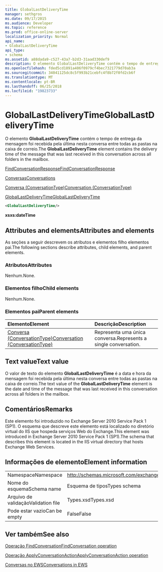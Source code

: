 ```yaml
---
title: GlobalLastDeliveryTime
manager: sethgros
ms.date: 09/17/2015
ms.audience: Developer
ms.topic: reference
ms.prod: office-online-server
localization_priority: Normal
api_name:
- GlobalLastDeliveryTime
api_type:
- schema
ms.assetid: a88dada9-c527-43a7-b2d3-31aad330def9
description: O elemento GlobalLastDeliveryTime contém o tempo de entrega da mensagem foi recebida pela última nesta conversa entre todas as pastas na caixa de correio.
ms.openlocfilehash: fded5cd1891a406f0979cf4bec7321779d70ab3a
ms.sourcegitcommit: 34041125dc8c5f993b21cebfc4f8b72f0fd2cb6f
ms.translationtype: MT
ms.contentlocale: pt-BR
ms.lasthandoff: 06/25/2018
ms.locfileid: "19823733"
---
```

# <a name="globallastdeliverytime"></a><span data-ttu-id="88ce6-103">GlobalLastDeliveryTime</span><span class="sxs-lookup"><span data-stu-id="88ce6-103">GlobalLastDeliveryTime</span></span>

<span data-ttu-id="88ce6-104">O elemento **GlobalLastDeliveryTime** contém o tempo de entrega da mensagem foi recebida pela última nesta conversa entre todas as pastas na caixa de correio.</span><span class="sxs-lookup"><span data-stu-id="88ce6-104">The **GlobalLastDeliveryTime** element contains the delivery time of the message that was last received in this conversation across all folders in the mailbox.</span></span> 
  
[<span data-ttu-id="88ce6-105">FindConversationResponse</span><span class="sxs-lookup"><span data-stu-id="88ce6-105">FindConversationResponse</span></span>](findconversationresponse.md)
  
[<span data-ttu-id="88ce6-106">Conversas</span><span class="sxs-lookup"><span data-stu-id="88ce6-106">Conversations</span></span>](conversations-ex15websvcsotherref.md)
  
[<span data-ttu-id="88ce6-107">Conversa (ConversationType)</span><span class="sxs-lookup"><span data-stu-id="88ce6-107">Conversation (ConversationType)</span></span>](conversation-conversationtype.md)
  
[<span data-ttu-id="88ce6-108">GlobalLastDeliveryTime</span><span class="sxs-lookup"><span data-stu-id="88ce6-108">GlobalLastDeliveryTime</span></span>](globallastdeliverytime.md)
  
```XML
<GlobalLastDeliveryTime/>
```

 <span data-ttu-id="88ce6-109">**xs**</span><span class="sxs-lookup"><span data-stu-id="88ce6-109">**xs:dateTime**</span></span>
## <a name="attributes-and-elements"></a><span data-ttu-id="88ce6-110">Attributes and elements</span><span class="sxs-lookup"><span data-stu-id="88ce6-110">Attributes and elements</span></span>

<span data-ttu-id="88ce6-111">As seções a seguir descrevem os atributos e elementos filho elementos pai.</span><span class="sxs-lookup"><span data-stu-id="88ce6-111">The following sections describe attributes, child elements, and parent elements.</span></span>
  
### <a name="attributes"></a><span data-ttu-id="88ce6-112">Atributos</span><span class="sxs-lookup"><span data-stu-id="88ce6-112">Attributes</span></span>

<span data-ttu-id="88ce6-113">Nenhum.</span><span class="sxs-lookup"><span data-stu-id="88ce6-113">None.</span></span>
  
### <a name="child-elements"></a><span data-ttu-id="88ce6-114">Elementos filho</span><span class="sxs-lookup"><span data-stu-id="88ce6-114">Child elements</span></span>

<span data-ttu-id="88ce6-115">Nenhum.</span><span class="sxs-lookup"><span data-stu-id="88ce6-115">None.</span></span>
  
### <a name="parent-elements"></a><span data-ttu-id="88ce6-116">Elementos pai</span><span class="sxs-lookup"><span data-stu-id="88ce6-116">Parent elements</span></span>

|<span data-ttu-id="88ce6-117">**Elemento**</span><span class="sxs-lookup"><span data-stu-id="88ce6-117">**Element**</span></span>|<span data-ttu-id="88ce6-118">**Descrição**</span><span class="sxs-lookup"><span data-stu-id="88ce6-118">**Description**</span></span>|
|:-----|:-----|
|[<span data-ttu-id="88ce6-119">Conversa (ConversationType)</span><span class="sxs-lookup"><span data-stu-id="88ce6-119">Conversation (ConversationType)</span></span>](conversation-conversationtype.md) <br/> |<span data-ttu-id="88ce6-120">Representa uma única conversa.</span><span class="sxs-lookup"><span data-stu-id="88ce6-120">Represents a single conversation.</span></span>  <br/> |
   
## <a name="text-value"></a><span data-ttu-id="88ce6-121">Text value</span><span class="sxs-lookup"><span data-stu-id="88ce6-121">Text value</span></span>

<span data-ttu-id="88ce6-122">O valor de texto do elemento **GlobalLastDeliveryTime** é a data e hora da mensagem foi recebida pela última nesta conversa entre todas as pastas na caixa de correio.</span><span class="sxs-lookup"><span data-stu-id="88ce6-122">The text value of the **GlobalLastDeliveryTime** element is the date and time of the message that was last received in this conversation across all folders in the mailbox.</span></span> 
  
## <a name="remarks"></a><span data-ttu-id="88ce6-123">Comentários</span><span class="sxs-lookup"><span data-stu-id="88ce6-123">Remarks</span></span>

<span data-ttu-id="88ce6-124">Este elemento foi introduzido no Exchange Server 2010 Service Pack 1 (SP1). O esquema que descreve este elemento está localizado no diretório virtual do IIS que hospeda serviços Web do Exchange.</span><span class="sxs-lookup"><span data-stu-id="88ce6-124">This element was introduced in Exchange Server 2010 Service Pack 1 (SP1).The schema that describes this element is located in the IIS virtual directory that hosts Exchange Web Services.</span></span>
  
## <a name="element-information"></a><span data-ttu-id="88ce6-125">Informações de elemento</span><span class="sxs-lookup"><span data-stu-id="88ce6-125">Element information</span></span>

|||
|:-----|:-----|
|<span data-ttu-id="88ce6-126">Namespace</span><span class="sxs-lookup"><span data-stu-id="88ce6-126">Namespace</span></span>  <br/> |http://schemas.microsoft.com/exchange/services/2006/types  <br/> |
|<span data-ttu-id="88ce6-127">Nome do esquema</span><span class="sxs-lookup"><span data-stu-id="88ce6-127">Schema name</span></span>  <br/> |<span data-ttu-id="88ce6-128">Esquema de tipos</span><span class="sxs-lookup"><span data-stu-id="88ce6-128">Types schema</span></span>  <br/> |
|<span data-ttu-id="88ce6-129">Arquivo de validação</span><span class="sxs-lookup"><span data-stu-id="88ce6-129">Validation file</span></span>  <br/> |<span data-ttu-id="88ce6-130">Types.xsd</span><span class="sxs-lookup"><span data-stu-id="88ce6-130">Types.xsd</span></span>  <br/> |
|<span data-ttu-id="88ce6-131">Pode estar vazio</span><span class="sxs-lookup"><span data-stu-id="88ce6-131">Can be empty</span></span>  <br/> |<span data-ttu-id="88ce6-132">False</span><span class="sxs-lookup"><span data-stu-id="88ce6-132">False</span></span>  <br/> |
   
## <a name="see-also"></a><span data-ttu-id="88ce6-133">Ver também</span><span class="sxs-lookup"><span data-stu-id="88ce6-133">See also</span></span>



[<span data-ttu-id="88ce6-134">Operação FindConversation</span><span class="sxs-lookup"><span data-stu-id="88ce6-134">FindConversation operation</span></span>](findconversation-operation.md)
  
[<span data-ttu-id="88ce6-135">Operação ApplyConversationAction</span><span class="sxs-lookup"><span data-stu-id="88ce6-135">ApplyConversationAction operation</span></span>](applyconversationaction-operation.md)


[<span data-ttu-id="88ce6-136">Conversas no EWS</span><span class="sxs-lookup"><span data-stu-id="88ce6-136">Conversations in EWS</span></span>](http://msdn.microsoft.com/library/91e64629-db6c-4c94-9dcb-d386232e8467%28Office.15%29.aspx)

